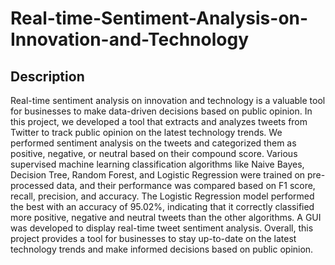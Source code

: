 # Real-time-Sentiment-Analysis-on-Innovation-and-Technology

## Description

Real-time sentiment analysis on innovation and technology is a valuable tool for businesses to make data-driven decisions based on public opinion. In this project, we developed a tool that extracts and analyzes tweets from Twitter to track public opinion on the latest technology trends. We performed sentiment analysis on the tweets and categorized them as positive, negative, or neutral based on their compound score. Various supervised machine learning classification algorithms like Naive Bayes, Decision Tree, Random Forest, and Logistic Regression were trained on pre-processed data, and their performance was compared based on F1 score, recall, precision, and accuracy. The Logistic Regression model performed the best with an accuracy of 95.02%, indicating that it correctly classified more positive, negative and neutral tweets than the other algorithms. A GUI was developed to display real-time tweet sentiment analysis. Overall, this project provides a tool for businesses to stay up-to-date on the latest technology trends and make informed decisions based on public opinion.



